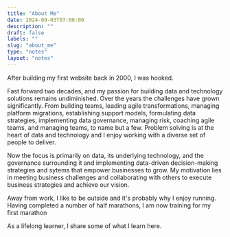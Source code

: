 ```yaml
---
title: "About Me"
date: 2024-09-03T07:00:00
description: ""
draft: false
labels: ""
slug: "about_me"
type: "notes"
layout: "notes"
---
```


After building my first website back in 2000, I was hooked.

Fast forward two decades, and my passion for building data and technology solutions remains undiminished. Over the years  the challenges have grown significantly. From building teams, leading agile transformations, managing platform migrations, establishing support models, formulating data strategies, implementing data governance, managing risk, coaching agile teams, and managing teams, to name but a few. Problem solving is at the heart of data and technology and I enjoy working with a diverse set of people to deliver.


Now the focus is primarily on data, its underlying technology, and the governance surrounding it and implementing data-driven decision-making strategies and sytems that empower businesses to grow. My motivation lies in meeting business challenges and collaborating with others to execute business strategies and achieve our vision.

Away from work, I like to be outside and it's probably why I enjoy running. Having completed a number of half marathons, I am now training for my first marathon

As a lifelong learner, I share some of what I learn here.